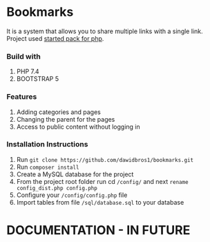 # Bookmarks
It is a system that allows you to share multiple links with a single link. 
Project used [started pack for php](https://github.com/dawidbros1/php-start).

### Build with
1. PHP 7.4
2. BOOTSTRAP 5

### Features
1. Adding categories and pages
2. Changing the parent for the pages
3. Access to public content without logging in

### Installation Instructions
1. Run `git clone https://github.com/dawidbros1/bookmarks.git`
2. Run `composer install`
3. Create a MySQL database for the project
4. From the project root folder run cd `/config/` and next `rename config_dist.php config.php`
5. Configure your `/config/config.php` file
6. Import tables from file `/sql/database.sql` to your database

# DOCUMENTATION - IN FUTURE
